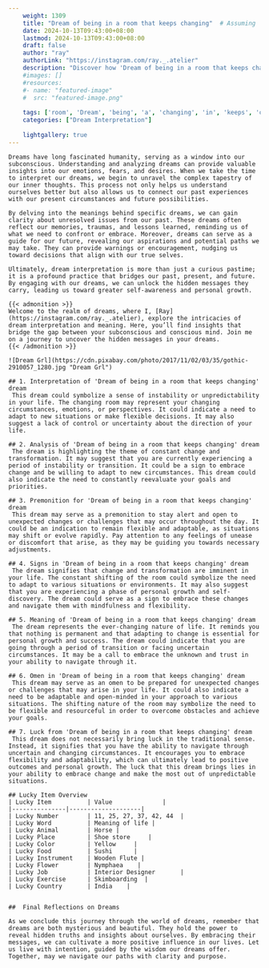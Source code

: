 ```yaml
---
    weight: 1309
    title: "Dream of being in a room that keeps changing"  # Assuming 'title' column exists
    date: 2024-10-13T09:43:00+08:00
    lastmod: 2024-10-13T09:43:00+08:00
    draft: false
    author: "ray"
    authorLink: "https://instagram.com/ray._.atelier"
    description: "Discover how 'Dream of being in a room that keeps changing' can interpret your future and uncover its significant meanings in your life."
    #images: []
    #resources:
    #- name: "featured-image"
    #  src: "featured-image.png"
    
    tags: ['room', 'Dream', 'being', 'a', 'changing', 'in', 'keeps', 'of', 'that']
    categories: ["Dream Interpretation"]
    
    lightgallery: true
---
```

    
    Dreams have long fascinated humanity, serving as a window into our subconscious. Understanding and analyzing dreams can provide valuable insights into our emotions, fears, and desires. When we take the time to interpret our dreams, we begin to unravel the complex tapestry of our inner thoughts. This process not only helps us understand ourselves better but also allows us to connect our past experiences with our present circumstances and future possibilities.
    
    By delving into the meanings behind specific dreams, we can gain clarity about unresolved issues from our past. These dreams often reflect our memories, traumas, and lessons learned, reminding us of what we need to confront or embrace. Moreover, dreams can serve as a guide for our future, revealing our aspirations and potential paths we may take. They can provide warnings or encouragement, nudging us toward decisions that align with our true selves.
    
    Ultimately, dream interpretation is more than just a curious pastime; it is a profound practice that bridges our past, present, and future. By engaging with our dreams, we can unlock the hidden messages they carry, leading us toward greater self-awareness and personal growth.
    
    {{< admonition >}}
    Welcome to the realm of dreams, where I, [Ray](https://instagram.com/ray._.atelier), explore the intricacies of dream interpretation and meaning. Here, you’ll find insights that bridge the gap between your subconscious and conscious mind. Join me on a journey to uncover the hidden messages in your dreams.
    {{< /admonition >}}
    
    ![Dream Grl](https://cdn.pixabay.com/photo/2017/11/02/03/35/gothic-2910057_1280.jpg "Dream Grl")
    
    ## 1. Interpretation of 'Dream of being in a room that keeps changing' dream
     This dream could symbolize a sense of instability or unpredictability in your life. The changing room may represent your changing circumstances, emotions, or perspectives. It could indicate a need to adapt to new situations or make flexible decisions. It may also suggest a lack of control or uncertainty about the direction of your life.
    
    ## 2. Analysis of 'Dream of being in a room that keeps changing' dream
     The dream is highlighting the theme of constant change and transformation. It may suggest that you are currently experiencing a period of instability or transition. It could be a sign to embrace change and be willing to adapt to new circumstances. This dream could also indicate the need to constantly reevaluate your goals and priorities.
    
    ## 3. Premonition for 'Dream of being in a room that keeps changing' dream
     This dream may serve as a premonition to stay alert and open to unexpected changes or challenges that may occur throughout the day. It could be an indication to remain flexible and adaptable, as situations may shift or evolve rapidly. Pay attention to any feelings of unease or discomfort that arise, as they may be guiding you towards necessary adjustments.
    
    ## 4. Signs in 'Dream of being in a room that keeps changing' dream
     The dream signifies that change and transformation are imminent in your life. The constant shifting of the room could symbolize the need to adapt to various situations or environments. It may also suggest that you are experiencing a phase of personal growth and self-discovery. The dream could serve as a sign to embrace these changes and navigate them with mindfulness and flexibility.
    
    ## 5. Meaning of 'Dream of being in a room that keeps changing' dream
     The dream represents the ever-changing nature of life. It reminds you that nothing is permanent and that adapting to change is essential for personal growth and success. The dream could indicate that you are going through a period of transition or facing uncertain circumstances. It may be a call to embrace the unknown and trust in your ability to navigate through it.
    
    ## 6. Omen in 'Dream of being in a room that keeps changing' dream
     This dream may serve as an omen to be prepared for unexpected changes or challenges that may arise in your life. It could also indicate a need to be adaptable and open-minded in your approach to various situations. The shifting nature of the room may symbolize the need to be flexible and resourceful in order to overcome obstacles and achieve your goals.
    
    ## 7. Luck from 'Dream of being in a room that keeps changing' dream
     This dream does not necessarily bring luck in the traditional sense. Instead, it signifies that you have the ability to navigate through uncertain and changing circumstances. It encourages you to embrace flexibility and adaptability, which can ultimately lead to positive outcomes and personal growth. The luck that this dream brings lies in your ability to embrace change and make the most out of unpredictable situations.
    
    ## Lucky Item Overview
    | Lucky Item          | Value              |
    |---------------|--------------------|
    | Lucky Number        | 11, 25, 27, 37, 42, 44  |
    | Lucky Word          | Meaning of life |
    | Lucky Animal        | Horse |
    | Lucky Place         | Shoe store     |
    | Lucky Color         | Yellow     |
    | Lucky Food          | Sushi      |
    | Lucky Instrument    | Wooden Flute |
    | Lucky Flower        | Nymphaea    |
    | Lucky Job           | Interior Designer       |
    | Lucky Exercise      | Skimboarding  |
    | Lucky Country       | India    |
    
    
    ##  Final Reflections on Dreams
    
    As we conclude this journey through the world of dreams, remember that dreams are both mysterious and beautiful. They hold the power to reveal hidden truths and insights about ourselves. By embracing their messages, we can cultivate a more positive influence in our lives. Let us live with intention, guided by the wisdom our dreams offer. Together, may we navigate our paths with clarity and purpose.
    